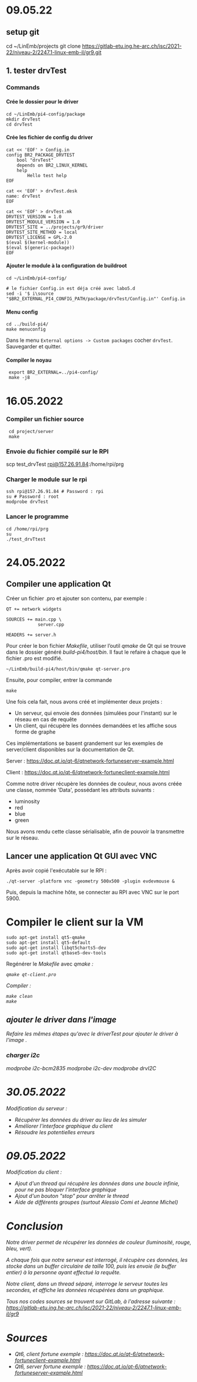 # 09.05.22

## setup git

cd ~/LinEmb/projects
git clone https://gitlab-etu.ing.he-arc.ch/isc/2021-22/niveau-2/2247.1-linux-emb-il/gr9.git

## 1. tester drvTest

### Commands

#### Crée le dossier pour le driver

```shell
cd ~/LinEmb/pi4-config/package
mkdir drvTest
cd drvTest
```

#### Crée les fichier de config du driver

```shell
cat << 'EOF' > Config.in
config BR2_PACKAGE_DRVTEST
    bool "drvTest"
    depends on BR2_LINUX_KERNEL
    help
        Hello test help
EOF

cat << 'EOF' > drvTest.desk
name: drvTest
EOF

cat << 'EOF' > drvTest.mk
DRVTEST_VERSION = 1.0
DRVTEST_MODULE_VERSION = 1.0
DRVTEST_SITE = ../projects/gr9/driver
DRVTEST_SITE_METHOD = local
DRVTEST_LICENSE = GPL-2.0
$(eval $(kernel-module))
$(eval $(generic-package))
EOF
```

#### Ajouter le module à la configuration de buildroot

```shell
cd ~/LinEmb/pi4-config/

# le fichier Config.in est déja créé avec labo5.d
sed -i '$ i\source "$BR2_EXTERNAL_PI4_CONFIG_PATH/package/drvTest/Config.in"' Config.in

```

#### Menu config

```shell
cd ../build-pi4/
make menuconfig
```

Dans le menu `External options -> Custom packages` cocher `drvTest`. Sauvegarder et quitter.

#### Compiler le noyau

```shell
 export BR2_EXTERNAL=../pi4-config/
 make -j8
```

# 16.05.2022

### Compiler un fichier source

```shell
 cd project/server
 make
```

### Envoie du fichier compilé sur le RPI

scp test_drvTest rpi@157.26.91.84:/home/rpi/prg

### Charger le module sur le rpi

```shell
ssh rpi@157.26.91.84 # Password : rpi
su # Password : root
modprobe drvTest
```

### Lancer le programme

```shell
cd /home/rpi/prg
su
./test_drvTtest
```

# 24.05.2022

## Compiler une application Qt

Créer un fichier .pro et ajouter son contenu, par exemple :

```
QT += network widgets

SOURCES += main.cpp \
            server.cpp
          
HEADERS += server.h
```

Pour créer le bon fichier <i>Makefile</i>, utiliser l’outil <i>qmake</i> de Qt qui se trouve dans le dossier généré <i>build-pi4/host/bin</i>.
Il faut le refaire à chaque que le fichier .pro est modifié.

```shell
~/LinEmb/build-pi4/host/bin/qmake qt-server.pro
```

Ensuite, pour compiler, entrer la commande

```shell
make
```

Une fois cela fait, nous avons créé et implémenter deux projets :
- Un serveur, qui envoie des données (simulées pour l'instant) sur le réseau en cas de requête
- Un client, qui récupère les données demandées et les affiche sous forme de graphe

Ces implémentations se basent grandement sur les exemples de server/client disponibles sur la documentation de Qt.

Server : https://doc.qt.io/qt-6/qtnetwork-fortuneserver-example.html

Client : https://doc.qt.io/qt-6/qtnetwork-fortuneclient-example.html

Comme notre driver récupère les données de couleur, nous avons créée une classe, nommée 'Data', possédant les attributs suivants :
- luminosity
- red
- blue
- green

Nous avons rendu cette classe sérialisable, afin de pouvoir la transmettre sur le réseau.

## Lancer une application Qt GUI avec VNC

Après avoir copié l'exécutable sur le RPI :

```shell
./qt-server -platform vnc -geometry 500x500 -plugin evdevmouse &
```

Puis, depuis la machine hôte, se connecter au RPI avec VNC sur le port 5900.

# Compiler le client sur la VM

```shell
sudo apt-get install qt5-qmake
sudo apt-get install qt5-default
sudo apt-get install libqt5charts5-dev
sudo apt-get install qtbase5-dev-tools
```

Regénérer le <i>Makefile</i> avec <i>qmake<i> :

```shell
qmake qt-client.pro
```

Compiler :

```shell
make clean
make
```

## ajouter le driver dans l'image

Refaire les mêmes étapes qu'avec le driverTest pour ajouter le driver à l'image .

### charger i2c

modprobe i2c-bcm2835
modprobe i2c-dev
modprobe drvI2C

# 30.05.2022

Modification du serveur :
- Récupérer les données du driver au lieu de les simuler
- Améliorer l'interface graphique du client
- Résoudre les potentielles erreurs

# 09.05.2022

Modification du client :
- Ajout d'un thread qui récupère les données dans une boucle infinie, pour ne pas bloquer l'interface graphique
- Ajout d'un bouton "stop" pour arrêter le thread
- Aide de différents groupes (surtout Alessio Comi et Jeanne Michel)

# Conclusion

Notre driver permet de récupérer les données de couleur (luminosité, rouge, bleu, vert).

A chaque fois que notre serveur est interrogé, il récupère ces données, les stocke dans un buffer circulaire de taille 100, puis les envoie (le buffer entier) à la personne ayant effectué la requête.

Notre client, dans un thread séparé, interroge le serveur toutes les secondes, et affiche les données récupérées dans un graphique.

Tous nos codes sources se trouvent sur GitLab, à l'adresse suivante : https://gitlab-etu.ing.he-arc.ch/isc/2021-22/niveau-2/2247.1-linux-emb-il/gr9

# Sources
- Qt6, client fortune exemple : https://doc.qt.io/qt-6/qtnetwork-fortuneclient-example.html
- Qt6, server fortune exemple : https://doc.qt.io/qt-6/qtnetwork-fortuneserver-example.html